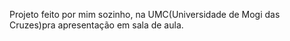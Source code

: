Projeto feito por mim sozinho, na UMC(Universidade de Mogi das Cruzes)pra apresentação em sala de aula.
